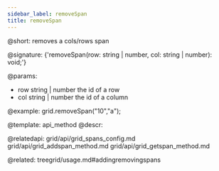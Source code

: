 ```yaml
---
sidebar_label: removeSpan
title: removeSpan
---          
```


@short: removes a cols/rows span

@signature: {'removeSpan(row: string | number, col: string | number): void;'}

@params:
- row 	string | number 	the id of a row
- col 	string | number 	the id of a column

@example:
grid.removeSpan("10","a");

@template: api_method
@descr:

@relatedapi:
grid/api/grid_spans_config.md
grid/api/grid_addspan_method.md
grid/api/grid_getspan_method.md



@related: treegrid/usage.md#addingremovingspans
